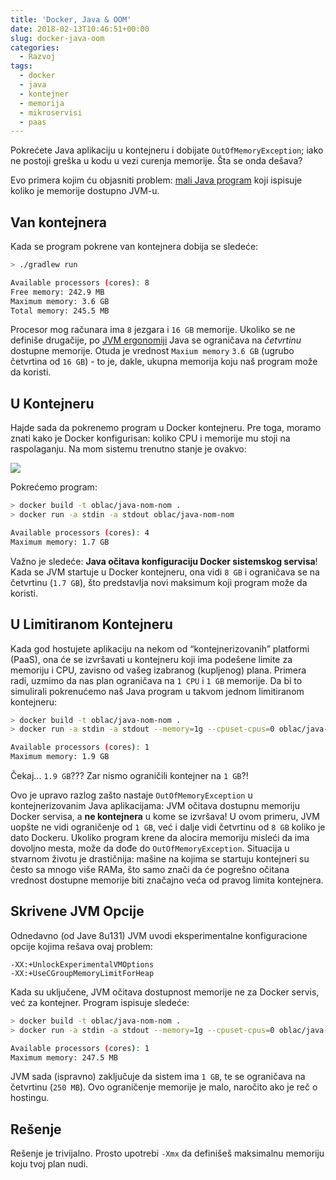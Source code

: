 ```yaml
---
title: 'Docker, Java & OOM'
date: 2018-02-13T10:46:51+00:00
slug: docker-java-oom
categories:
  - Razvoj
tags:
  - docker
  - java
  - kontejner
  - memorija
  - mikroservisi
  - paas
---
```


Pokrećete Java aplikaciju u kontejneru i dobijate `OutOfMemoryException`; iako ne postoji greška u kodu u vezi curenja memorije. Šta se onda dešava?

Evo primera kojim ću objasniti problem: [mali Java program](https://github.com/igr/docker-cats/tree/master/java-nom-nom) koji ispisuje koliko je memorije dostupno JVM-u.

## Van kontejnera

Kada se program pokrene van kontejnera dobija se sledeće:

```bash
> ./gradlew run

Available processors (cores): 8
Free memory: 242.9 MB
Maximum memory: 3.6 GB
Total memory: 245.5 MB
```

Procesor mog računara ima `8` jezgara i `16 GB` memorije. Ukoliko se ne definiše drugačije, po [JVM ergonomiji](https://docs.oracle.com/javase/8/docs/technotes/guides/vm/gc-ergonomics.html) Java se ograničava na _četvrtinu_ dostupne memorije. Otuda je vrednost `Maxium memory` `3.6 GB` (ugrubo četvrtina od `16 GB`) - to je, dakle, ukupna memorija koju naš program može da koristi.

## U Kontejneru

Hajde sada da pokrenemo program u Docker kontejneru. Pre toga, moramo znati kako je Docker konfigurisan: koliko CPU i memorije mu stoji na raspolaganju. Na mom sistemu trenutno stanje je ovakvo:

![](/gfx/docker-settings.png)

Pokrećemo program:

```bash
> docker build -t oblac/java-nom-nom .
> docker run -a stdin -a stdout oblac/java-nom-nom

Available processors (cores): 4
Maximum memory: 1.7 GB
```

Važno je sledeće: **Java očitava konfiguraciju Docker sistemskog servisa**! Kada se JVM startuje u Docker kontejneru, ona vidi `8 GB` i ograničava se na četvrtinu (`1.7 GB`), što predstavlja novi maksimum koji program može da koristi.

## U Limitiranom Kontejneru

Kada god hostujete aplikaciju na nekom od “kontejnerizovanih” platformi (PaaS), ona će se izvršavati u kontejneru koji ima podešene limite za memoriju i CPU, zavisno od vašeg izabranog (kupljenog) plana. Primera radi, uzmimo da nas plan ograničava na `1 CPU` i `1 GB` memorije. Da bi to simulirali pokrenućemo naš Java program u takvom jednom limitiranom kontejneru:

```bash
> docker build -t oblac/java-nom-nom .
> docker run -a stdin -a stdout --memory=1g --cpuset-cpus=0 oblac/java-nom-nom

Available processors (cores): 1
Maximum memory: 1.9 GB
```

Čekaj... `1.9 GB`??? Zar nismo ograničili kontejner na `1 GB`?!

Ovo je upravo razlog zašto nastaje `OutOfMemoryException` u kontejnerizovanim Java aplikacijama: JVM očitava dostupnu memoriju Docker servisa, a **ne kontejnera** u kome se izvršava! U ovom primeru, JVM uopšte ne vidi ograničenje od `1 GB`, već i dalje vidi četvrtinu od `8 GB` koliko je dato Dockeru. Ukoliko program krene da alocira memoriju misleći da ima dovoljno mesta, može da dođe do `OutOfMemoryException`. Situacija u stvarnom životu je drastičnija: mašine na kojima se startuju kontejneri su često sa mnogo više RAMa, što samo znači da će pogrešno očitana vrednost dostupne memorije biti značajno veća od pravog limita kontejnera.

## Skrivene JVM Opcije

Odnedavno (od Jave 8u131) JVM uvodi eksperimentalne konfiguracione opcije kojima rešava ovaj problem:

    -XX:+UnlockExperimentalVMOptions
    -XX:+UseCGroupMemoryLimitForHeap

Kada su uključene, JVM očitava dostupnost memorije ne za Docker servis, već za kontejner. Program ispisuje sledeće:

```bash
> docker build -t oblac/java-nom-nom .
> docker run -a stdin -a stdout --memory=1g --cpuset-cpus=0 oblac/java-nom-nom

Available processors (cores): 1
Maximum memory: 247.5 MB
```

JVM sada (ispravno) zaključuje da sistem ima `1 GB`, te se ograničava na četvrtinu (`250 MB`). Ovo ograničenje memorije je malo, naročito ako je reč o hostingu.

## Rešenje

Rešenje je trivijalno. Prosto upotrebi `-Xmx` da definišeš maksimalnu memoriju koju tvoj plan nudi.
